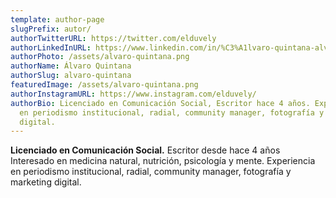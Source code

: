 ```yaml
---
template: author-page
slugPrefix: autor/
authorTwitterURL: https://twitter.com/elduvely
authorLinkedInURL: https://www.linkedin.com/in/%C3%A1lvaro-quintana-alvizu-a45b1515a/
authorPhoto: /assets/alvaro-quintana.png
authorName: Álvaro Quintana
authorSlug: alvaro-quintana
featuredImage: /assets/alvaro-quintana.png
authorInstagramURL: https://www.instagram.com/elduvely/
authorBio: Licenciado en Comunicación Social, Escritor hace 4 años. Experiencia
  en periodismo institucional, radial, community manager, fotografía y marketing
  digital.
---
```

<!--StartFragment-->

**Licenciado en Comunicación Social.** Escritor desde hace 4 años
Interesado en medicina natural, nutrición, psicología y mente.
Experiencia en periodismo institucional, radial, community manager, fotografía y marketing digital.

<!--EndFragment-->